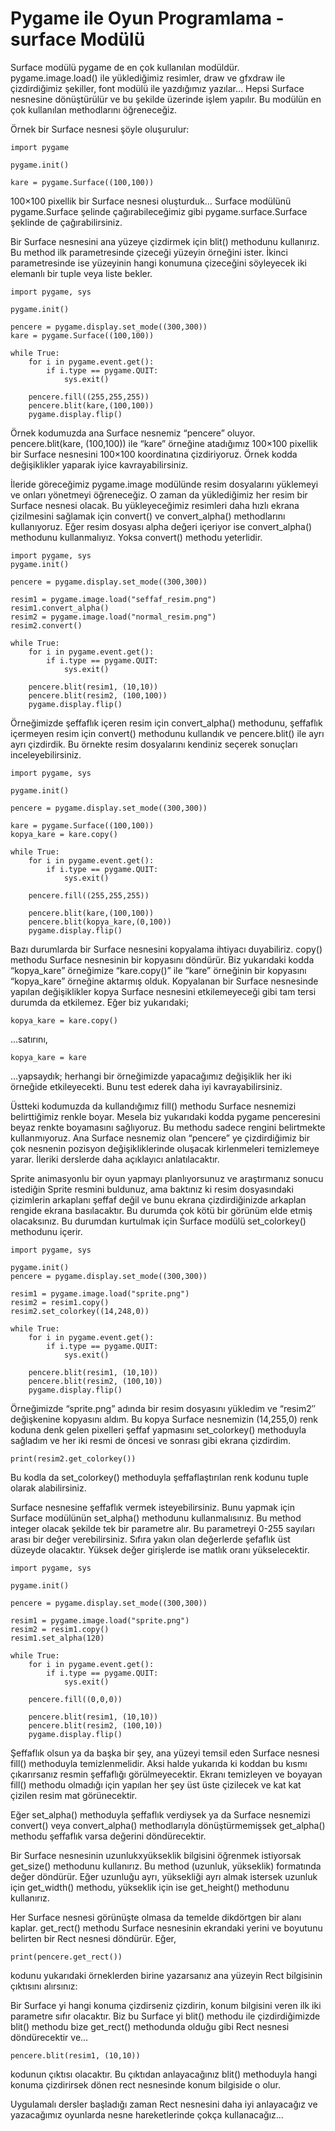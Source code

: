 # Pygame ile Oyun Programlama - surface Modülü

Surface modülü pygame de en çok kullanılan modüldür. pygame.image.load\(\) ile yüklediğimiz resimler, draw ve gfxdraw ile çizdirdiğimiz şekiller, font modülü ile yazdığımız yazılar… Hepsi Surface nesnesine dönüştürülür ve bu şekilde üzerinde işlem yapılır. Bu modülün en çok kullanılan methodlarını öğreneceğiz.

Örnek bir Surface nesnesi şöyle oluşurulur:

```text
import pygame

pygame.init()

kare = pygame.Surface((100,100))
```

100×100 pixellik bir Surface nesnesi oluşturduk… Surface modülünü pygame.Surface şelinde çağırabileceğimiz gibi pygame.surface.Surface şeklinde de çağırabilirsiniz.

Bir Surface nesnesini ana yüzeye çizdirmek için blit\(\) methodunu kullanırız. Bu method ilk parametresinde çizeceği yüzeyin örneğini ister. İkinci parametresinde ise yüzeyinin hangi konumuna çizeceğini söyleyecek iki elemanlı bir tuple veya liste bekler.

```text
import pygame, sys

pygame.init()

pencere = pygame.display.set_mode((300,300))
kare = pygame.Surface((100,100))

while True:
    for i in pygame.event.get():
        if i.type == pygame.QUIT:
            sys.exit()

    pencere.fill((255,255,255))
    pencere.blit(kare,(100,100))
    pygame.display.flip()
```

Örnek kodumuzda ana Surface nesnemiz “pencere” oluyor. pencere.blit\(kare, \(100,100\)\) ile “kare” örneğine atadığımız 100×100 pixellik bir Surface nesnesini 100×100 koordinatına çizdiriyoruz. Örnek kodda değişiklikler yaparak iyice kavrayabilirsiniz.

İleride göreceğimiz pygame.image modülünde resim dosyalarını yüklemeyi ve onları yönetmeyi öğreneceğiz. O zaman da yüklediğimiz her resim bir Surface nesnesi olacak. Bu yükleyeceğimiz resimleri daha hızlı ekrana çizilmesini sağlamak için convert\(\) ve convert\_alpha\(\) methodlarını kullanıyoruz. Eğer resim dosyası alpha değeri içeriyor ise convert\_alpha\(\) methodunu kullanmalıyız. Yoksa convert\(\) methodu yeterlidir.

```text
import pygame, sys
pygame.init()

pencere = pygame.display.set_mode((300,300))

resim1 = pygame.image.load("seffaf_resim.png")
resim1.convert_alpha()
resim2 = pygame.image.load("normal_resim.png")
resim2.convert()

while True:
    for i in pygame.event.get():
        if i.type == pygame.QUIT:
            sys.exit()

    pencere.blit(resim1, (10,10))
    pencere.blit(resim2, (100,100))
    pygame.display.flip()
```

Örneğimizde şeffaflık içeren resim için convert\_alpha\(\) methodunu, şeffaflık içermeyen resim için convert\(\) methodunu kullandık ve pencere.blit\(\) ile ayrı ayrı çizdirdik. Bu örnekte resim dosyalarını kendiniz seçerek sonuçları inceleyebilirsiniz.

```text
import pygame, sys

pygame.init()

pencere = pygame.display.set_mode((300,300))

kare = pygame.Surface((100,100))
kopya_kare = kare.copy()

while True:
    for i in pygame.event.get():
        if i.type == pygame.QUIT:
            sys.exit()

    pencere.fill((255,255,255))

    pencere.blit(kare,(100,100))
    pencere.blit(kopya_kare,(0,100))
    pygame.display.flip()
```

Bazı durumlarda bir Surface nesnesini kopyalama ihtiyacı duyabiliriz. copy\(\) methodu Surface nesnesinin bir kopyasını döndürür. Biz yukarıdaki kodda “kopya\_kare” örneğimize “kare.copy\(\)” ile “kare” örneğinin bir kopyasını “kopya\_kare” örneğine aktarmış olduk. Kopyalanan bir Surface nesnesinde yapılan değişiklikler kopya Surface nesnesini etkilemeyeceği gibi tam tersi durumda da etkilemez. Eğer biz yukarıdaki;

```text
kopya_kare = kare.copy()
```

…satırını,

```text
kopya_kare = kare
```

…yapsaydık; herhangi bir örneğimizde yapacağımız değişiklik her iki örneğide etkileyecekti. Bunu test ederek daha iyi kavrayabilirsiniz.

Üstteki kodumuzda da kullandığımız fill\(\) methodu Surface nesnemizi belirttiğimiz renkle boyar. Mesela biz yukarıdaki kodda pygame penceresini beyaz renkte boyamasını sağlıyoruz. Bu methodu sadece rengini belirtmekte kullanmıyoruz. Ana Surface nesnemiz olan “pencere” ye çizdirdiğimiz bir çok nesnenin pozisyon değişikliklerinde oluşacak kirlenmeleri temizlemeye yarar. İleriki derslerde daha açıklayıcı anlatılacaktır.

Sprite animasyonlu bir oyun yapmayı planlıyorsunuz ve araştırmanız sonucu istediğin Sprite resmini buldunuz, ama baktınız ki resim dosyasındaki çizimlerin arkaplanı şeffaf değil ve bunu ekrana çizdirdiğinizde arkaplan rengide ekrana basılacaktır. Bu durumda çok kötü bir görünüm elde etmiş olacaksınız. Bu durumdan kurtulmak için Surface modülü set\_colorkey\(\) methodunu içerir.

```text
import pygame, sys

pygame.init()
pencere = pygame.display.set_mode((300,300))

resim1 = pygame.image.load("sprite.png")
resim2 = resim1.copy()
resim2.set_colorkey((14,248,0))

while True:
    for i in pygame.event.get():
        if i.type == pygame.QUIT:
            sys.exit()

    pencere.blit(resim1, (10,10))
    pencere.blit(resim2, (100,10))
    pygame.display.flip()
```

Örneğimizde “sprite.png” adında bir resim dosyasını yükledim ve “resim2″ değişkenine kopyasını aldım. Bu kopya Surface nesnemizin \(14,255,0\) renk koduna denk gelen pixelleri şeffaf yapmasını set\_colorkey\(\) methoduyla sağladım ve her iki resmi de öncesi ve sonrası gibi ekrana çizdirdim.

```text
print(resim2.get_colorkey())
```

Bu kodla da set\_colorkey\(\) methoduyla şeffaflaştırılan renk kodunu tuple olarak alabilirsiniz.

Surface nesnesine şeffaflık vermek isteyebilirsiniz. Bunu yapmak için Surface modülünün set\_alpha\(\) methodunu kullanmalısınız. Bu method integer olacak şekilde tek bir parametre alır. Bu parametreyi 0-255 sayıları arası bir değer verebilirsiniz. Sıfıra yakın olan değerlerde şefaflık üst düzeyde olacaktır. Yüksek değer girişlerde ise matlık oranı yükselecektir.

```text
import pygame, sys

pygame.init()

pencere = pygame.display.set_mode((300,300))

resim1 = pygame.image.load("sprite.png")
resim2 = resim1.copy()
resim1.set_alpha(120)

while True:
    for i in pygame.event.get():
        if i.type == pygame.QUIT:
            sys.exit()

    pencere.fill((0,0,0))

    pencere.blit(resim1, (10,10))
    pencere.blit(resim2, (100,10))
    pygame.display.flip()
```

Şeffaflık olsun ya da başka bir şey, ana yüzeyi temsil eden Surface nesnesi fill\(\) methoduyla temizlenmelidir. Aksi halde yukarıda ki koddan bu kısmı çıkarırsanız resmin şeffaflığı görülmeyecektir. Ekranı temizleyen ve boyayan fill\(\) methodu olmadığı için yapılan her şey üst üste çizilecek ve kat kat çizilen resim mat görünecektir.

Eğer set\_alpha\(\) methoduyla şeffaflık verdiysek ya da Surface nesnemizi convert\(\) veya convert\_alpha\(\) methodlarıyla dönüştürmemişsek get\_alpha\(\) methodu şeffaflık varsa değerini döndürecektir.

Bir Surface nesnesinin uzunlukxyükseklik bilgisini öğrenmek istiyorsak get\_size\(\) methodunu kullanırız. Bu method \(uzunluk, yükseklik\) formatında değer döndürür. Eğer uzunluğu ayrı, yüksekliği ayrı almak istersek uzunluk için get\_width\(\) methodu, yükseklik için ise get\_height\(\) methodunu kullanırız.

Her Surface nesnesi görünüşte olmasa da temelde dikdörtgen bir alanı kaplar. get\_rect\(\) methodu Surface nesnesinin ekrandaki yerini ve boyutunu belirten bir Rect nesnesi döndürür. Eğer,

```text
print(pencere.get_rect())
```

kodunu yukarıdaki örneklerden birine yazarsanız ana yüzeyin Rect bilgisinin çıktısını alırsınız:

Bir Surface yi hangi konuma çizdirseniz çizdirin, konum bilgisini veren ilk iki parametre sıfır olacaktır. Biz bu Surface yi blit\(\) methodu ile çizdirdiğimizde blit\(\) methodu bize get\_rect\(\) methodunda olduğu gibi Rect nesnesi döndürecektir ve…

```text
pencere.blit(resim1, (10,10))
```

kodunun çıktısı  olacaktır. Bu çıktıdan anlayacağınız blit\(\) methoduyla hangi konuma çizdirirsek dönen rect nesnesinde konum bilgiside o olur.

Uygulamalı dersler başladığı zaman Rect nesnesini daha iyi anlayacağız ve yazacağımız oyunlarda nesne hareketlerinde çokça kullanacağız…


